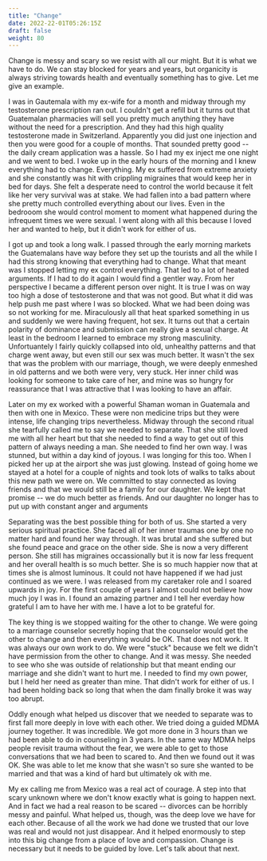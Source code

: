```yaml
---
title: "Change"
date: 2022-22-01T05:26:15Z
draft: false
weight: 80
---
```

Change is messy and scary so we resist with all our might. But it is what we have to do. We can stay blocked for years and years, but organicity is always striving towards health and eventually something has to give. Let me give an example.

I was in Gautemala with my ex-wife for a month and midway through my testosterone prescription ran out. I couldn't get a refill but it turns out that Guatemalan pharmacies will sell you pretty much anything they have without the need for a prescription. And they had this high quality testosterone made in Switzerland. Apparently you did just one injection and then you were good for a couple of months. That sounded pretty good -- the daily cream application was a hassle. So I had my ex inject me one night and we went to bed. I woke up in the early hours of the morning and I knew everything had to change. Everything. My ex suffered from extreme anxiety and she constantly was hit with crippling migraines that would keep her in bed for days. She felt a desperate need to control the world because it felt like her very survival was at stake. We had fallen into a bad pattern where she pretty much controlled everything about our lives. Even in the bedrooom she would control moment to moment what happened during the infrequent times we were sexual. I went along with all this because I loved her and wanted to help, but it didn't work for either of us.

I got up and took a long walk. I passed through the early morning markets the Guatemalans have way before they set up the tourists and all the while I had this strong knowing that everything had to change. What that meant was I stopped letting my ex control everything. That led to a lot of heated arguments. If I had to do it again I would find a gentler way. From her perspective I became a different person over night. It is true I was on way too high a dose of testosterone and that was not good. But what it did was help push me past where I was so blocked. What we had been doing was so not working for me.  Miraculously all that heat sparked something in us and suddenly we were having frequent, hot sex. It turns out that a certain polarity of dominance and submission can really give a sexual charge. At least in the bedroom I learned to embrace my strong masculinity. Unfortuantely I fairly quickly collapsed into old, unhealthy patterns and that charge went away, but even still our sex was much better. It wasn't the sex that was the problem with our marriage, though, we were deeply enmeshed in old patterns and we both were very, very stuck. Her inner child was looking for someone to take care of her, and mine was so hungry for reassurance that I was attractive that I was looking to have an affair.

Later on my ex worked with a powerful Shaman woman in Guatemala and then with one in Mexico. These were non medicine trips but they were intense, life changing trips nevertheless. Midway through the second ritual she tearfully called me to say we needed to separate. That she still loved me with all her heart but that she needed to find a way to get out of this pattern of always needing a man. She needed to find her own way. I was stunned, but within a day kind of joyous. I was longing for this too. When I picked her up at the airport she was just glowing. Instead of going home we stayed at a hotel for a couple of nights and took lots of walks to talks about this new path we were on. We committed to stay connected as loving friends and that we would still be a family for our daughter. We kept that promise -- we do much better as friends. And our daughter no longer has to put up with constant anger and arguments

Separating was the best possible thing for both of us. She started a very serious spiritual practice. She faced all of her inner traumas one by one no matter hard and found her way through. It was brutal and she suffered but she found peace and grace on the other side. She is now a very different person. She still has migraines occassionally but it is now far less frequent and her overall health is so much better. She is so much happier now that at times she is almost luminous. It could not have happened if we had just continued as we were. I was released from my caretaker role and I soared upwards in joy. For the first couple of years I almost could not believe how much joy I was in. I found an amazing partner and I tell her everday how grateful I am to have her with me. I have a lot to be grateful for.

The key thing is we stopped waiting for the other to change. We were going to a marriage counselor secretly hoping that the counselor would get the other to change and then everything would be OK. That does not work. It was always our own work to do. We were "stuck" because we felt we didn't have permission from the other to change. And it was messy. She needed to see who she was outside of relationship but that meant ending our marriage and she didn't want to hurt me. I needed to find my own power, but I held her need as greater than mine. That didn't work for either of us. I had been holding back so long that when the dam finally broke it was way too abrupt.

Oddly enough what helped us discover that we needed to separate was to first fall more deeply in love with each other. We tried doing a guided MDMA journey together. It was incredible. We got more done in 3 hours than we had been able to do in counseling in 3 years. In the same way MDMA helps people revisit trauma without the fear, we were able to get to those conversations that we had been to scared to. And then we found out it was OK. She was able to let me know that she wasn't so sure she wanted to be married and that was a kind of hard but ultimately ok with me.

My ex calling me from Mexico was a real act of courage. A step into that scary unknown where we don't know exactly what is going to happen next. And in fact we had a real reason to be scared -- divorces can be horribly messy and painful. What helped us, though, was the deep love we have for each other. Because of all the work we had done we trusted that our love was real and would not just disappear. And it helped enormously to step into this big change from a place of love and compassion. Change is necessary but it needs to be guided by love. Let's talk about that next.
